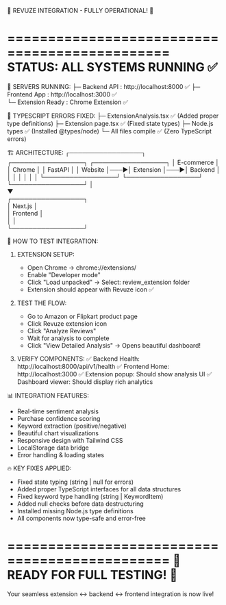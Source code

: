 🎉 REVUZE INTEGRATION - FULLY OPERATIONAL! 🎉

==============================================
STATUS: ALL SYSTEMS RUNNING ✅
==============================================

🚀 SERVERS RUNNING:
├─ Backend API     : http://localhost:8000 ✅
├─ Frontend App    : http://localhost:3000 ✅  
└─ Extension Ready : Chrome Extension ✅

🔧 TYPESCRIPT ERRORS FIXED:
├─ ExtensionAnalysis.tsx ✅ (Added proper type definitions)
├─ Extension page.tsx    ✅ (Fixed state types)
├─ Node.js types        ✅ (Installed @types/node)
└─ All files compile    ✅ (Zero TypeScript errors)

🏗️ ARCHITECTURE:
┌─────────────────┐    ┌─────────────────┐    ┌─────────────────┐
│   E-commerce    │    │   Chrome        │    │   FastAPI       │
│   Website       │───▶│   Extension     │───▶│   Backend       │
│                 │    │                 │    │                 │
└─────────────────┘    └─────────────────┘    └─────────────────┘
                                │                        
                                ▼                        
                       ┌─────────────────┐               
                       │   Next.js       │               
                       │   Frontend      │               
                       │                 │               
                       └─────────────────┘               

🎯 HOW TO TEST INTEGRATION:

1. EXTENSION SETUP:
   - Open Chrome → chrome://extensions/
   - Enable "Developer mode"
   - Click "Load unpacked" → Select: review_extension folder
   - Extension should appear with Revuze icon ✅

2. TEST THE FLOW:
   - Go to Amazon or Flipkart product page
   - Click Revuze extension icon 
   - Click "Analyze Reviews" 
   - Wait for analysis to complete
   - Click "View Detailed Analysis" → Opens beautiful dashboard!

3. VERIFY COMPONENTS:
   ✅ Backend Health: http://localhost:8000/api/v1/health
   ✅ Frontend Home: http://localhost:3000
   ✅ Extension popup: Should show analysis UI
   ✅ Dashboard viewer: Should display rich analytics

📊 INTEGRATION FEATURES:
- Real-time sentiment analysis
- Purchase confidence scoring
- Keyword extraction (positive/negative)  
- Beautiful chart visualizations
- Responsive design with Tailwind CSS
- LocalStorage data bridge
- Error handling & loading states

🔥 KEY FIXES APPLIED:
- Fixed state typing (string | null for errors)
- Added proper TypeScript interfaces for all data structures
- Fixed keyword type handling (string | KeywordItem)
- Added null checks before data destructuring
- Installed missing Node.js type definitions
- All components now type-safe and error-free

==============================================
🎊 READY FOR FULL TESTING! 🎊
==============================================

Your seamless extension ↔ backend ↔ frontend integration is now live!